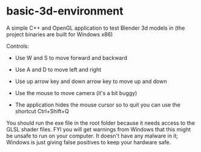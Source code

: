 # basic-3d-environment
A simple C++ and OpenGL application to test Blender 3d models in (the project binaries are built for Windows x86)

Controls:

* Use W and S to move forward and backward

* Use A and D to move left and right

* Use up arrow key and down arrow key to move up and down

* Use the mouse to move camera (it's a bit buggy)

* The application hides the mouse cursor so to quit you can use the shortcut Ctrl+Shift+Q

You should run the exe file in the root folder because it needs access to the GLSL shader files. FYI you will get warnings from Windows that this might be unsafe to run on your computer. It doesn't have any malware in it; Windows is just giving false positives to keep your hardware safe.
